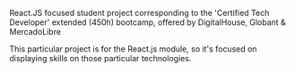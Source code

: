 React.JS focused student project corresponding to the 'Certified Tech Developer' extended (450h) bootcamp, offered by DigitalHouse, Globant & MercadoLibre

This particular project is for the React.js module, so it's focused on displaying skills on those particular technologies.
